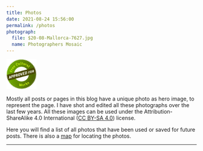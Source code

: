 ```yaml
---
title: Photos
date: 2021-08-24 15:56:00
permalink: /photos
photograph:
  file: $20-08-Mallorca-7627.jpg
  name: Photographers Mosaic
---
```


<img src="/images/cc-free-culture.png" class="float-element" 
     style="width:5rem;" />

Mostly all posts or pages in this blog have a unique photo as hero image, to represent the page. I have shot and edited all these photographs over the last few years. All these images can be used under the Attribution-ShareAlike 4.0 International ([CC BY-SA 4.0](https://creativecommons.org/licenses/by-sa/4.0/)) license.

Here you will find a list of all photos that have been used or saved for future posts. There is also a [map](/photos/map) for locating the photos.

---